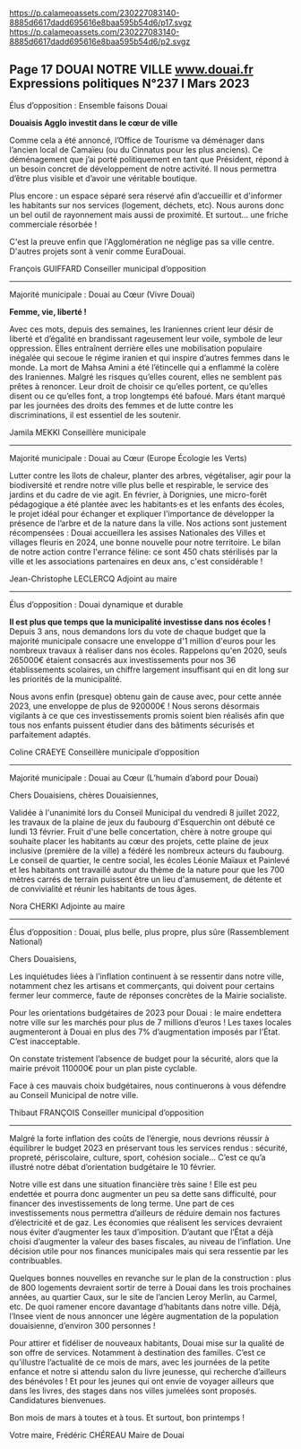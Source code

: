 https://p.calameoassets.com/230227083140-8885d6617dadd695616e8baa595b54d6/p17.svgz
https://p.calameoassets.com/230227083140-8885d6617dadd695616e8baa595b54d6/p2.svgz

Page  17
DOUAI NOTRE VILLE
www.douai.fr
Expressions politiques
N°237   I
Mars 2023 
---

Élus d’opposition : Ensemble faisons Douai

**Douaisis Agglo investit dans le cœur de ville**

Comme cela a été annoncé, l’Office de Tourisme va déménager dans l’ancien local de Camaïeu (ou du Cinnatus pour les plus anciens). Ce déménagement que j’ai porté politiquement en tant que Président, répond à un besoin concret de développement de notre activité. Il nous permettra d’être plus visible et d’avoir une véritable boutique.

Plus encore : un espace séparé sera réservé afin d’accueillir et d'informer les habitants sur nos services (logement, déchets, etc). Nous aurons donc un bel outil de rayonnement mais aussi de proximité. Et surtout… une friche commerciale résorbée !

C'est la preuve enfin que l'Agglomération ne néglige pas sa ville centre. D'autres projets sont à venir comme EuraDouai.

François GUIFFARD
Conseiller municipal d’opposition

---

Majorité municipale : Douai au Cœur (Vivre Douai)

**Femme, vie, liberté !**

Avec ces mots, depuis des semaines, les Iraniennes crient leur désir de liberté et d’égalité en brandissant rageusement leur voile, symbole de leur oppression. Elles entraînent derrière elles une mobilisation populaire inégalée qui secoue le régime iranien et qui inspire d’autres femmes dans le monde. La mort de Mahsa Amini a été l’étincelle qui a enflammé la colère des Iraniennes. Malgré les risques qu’elles courent, elles ne semblent pas prêtes à renoncer. Leur droit de choisir ce qu’elles portent, ce qu’elles disent ou ce qu’elles font, a trop longtemps été bafoué. Mars étant marqué par les journées des droits des femmes et de lutte contre les  discriminations, il est essentiel de les soutenir.

Jamila MEKKI
Conseillère municipale

---

Majorité municipale : Douai au Cœur (Europe Écologie les Verts)

Lutter contre les îlots de chaleur, planter des arbres, végétaliser, agir pour la biodiversité et rendre notre ville plus belle et respirable, le service des jardins et du cadre de vie agit. En février, à Dorignies, une micro-forêt pédagogique a été plantée avec les habitants·es et les enfants des écoles, le projet idéal pour échanger et expliquer l'importance de développer la présence de l’arbre et de la nature dans la ville. Nos actions sont justement récompensées : Douai accueillera les assises Nationales des Villes et villages fleuris en 2024, une bonne nouvelle pour notre territoire.
Le bilan de notre action contre l'errance féline: ce sont 450 chats stérilisés par la ville et les associations partenaires en deux ans, c'est considérable !

Jean-Christophe LECLERCQ
Adjoint au maire

---

Élus d’opposition : Douai dynamique et durable

**Il est plus que temps que la municipalité investisse dans nos écoles !**
Depuis 3 ans, nous demandons lors du vote de chaque budget que la majorité municipale consacre une enveloppe d'1 million d'euros pour les nombreux travaux à réaliser dans nos écoles. Rappelons qu'en 2020, seuls 265000€ étaient consacrés aux investissements pour nos 36 établissements scolaires, un chiffre largement insuffisant qui en dit long sur les priorités de la municipalité.

Nous avons enfin (presque) obtenu gain de cause avec, pour cette année 2023, une enveloppe de plus de 920000€ ! Nous serons désormais vigilants à ce que ces investissements promis soient bien réalisés afin que tous nos enfants puissent étudier dans des bâtiments sécurisés et parfaitement adaptés.

Coline CRAEYE
Conseillère municipale d’opposition

---

Majorité municipale : Douai au Cœur (L’humain d’abord pour Douai)

Chers Douaisiens, chères Douaisiennes,

Validée à l'unanimité lors du Conseil Municipal du vendredi 8 juillet 2022, les travaux de la plaine de jeux du faubourg d'Esquerchin ont débuté ce lundi 13 février. Fruit d'une belle concertation, chère à notre groupe qui souhaite placer les habitants au cœur des projets, cette plaine de jeux inclusive (première de la ville) a fédéré les nombreux acteurs du faubourg. Le conseil de quartier, le centre social, les écoles Léonie Maïaux et Painlevé et les habitants ont travaillé autour du thème de la nature pour que les 700 mètres carrés de terrain puissent être un lieu d'amusement, de détente et de convivialité et réunir les habitants de tous âges.

Nora CHERKI
Adjointe au maire

---

Élus d’opposition : Douai, plus belle, plus propre, plus sûre (Rassemblement National)

Chers Douaisiens,

Les inquiétudes liées à l’inflation continuent à se ressentir dans notre ville, notamment chez les artisans et commerçants, qui doivent pour certains fermer leur commerce, faute de réponses concrètes de la Mairie socialiste.

Pour les orientations budgétaires de 2023 pour Douai : le maire endettera notre ville sur les marchés pour plus de 7 millions d’euros ! Les taxes locales augmenteront à Douai en plus des 7% d’augmentation imposés par l’État. C’est inacceptable.

On constate tristement l’absence de budget pour la sécurité, alors que la mairie prévoit 110000€ pour un plan piste cyclable.

Face à ces mauvais choix budgétaires, nous continuerons à vous défendre au Conseil Municipal de notre ville.

Thibaut FRANÇOIS
Conseiller municipal d’opposition

---

Malgré la forte inflation des coûts de l’énergie, nous devrions réussir à équilibrer le budget 2023 en préservant tous les services rendus : sécurité, propreté, périscolaire, culture, sport, cohésion sociale… C’est ce qu’a illustré notre débat d’orientation budgétaire le 10 février.

Notre ville est dans une situation financière très saine ! Elle est peu endettée et pourra donc augmenter un peu sa dette sans difficulté, pour financer des investissements de long terme. Une part de ces investissements nous permettra d’ailleurs de réduire demain nos factures d’électricité et de gaz. Les économies que réalisent les services devraient nous éviter d’augmenter les taux d’imposition. D’autant que l’État a déjà choisi d’augmenter la valeur des bases fiscales, au niveau de l’inflation. Une décision utile pour nos finances municipales mais qui sera ressentie par les contribuables.

Quelques bonnes nouvelles en revanche sur le plan de la construction : plus de 800 logements devraient sortir de terre à Douai dans les trois prochaines années, au quartier Caux, sur le site de l’ancien Leroy Merlin, au Carmel, etc. De quoi ramener encore davantage d’habitants dans notre ville. Déjà, l’Insee vient de nous annoncer une légère augmentation de la population douaisienne, d’environ 300 personnes !

Pour attirer et fidéliser de nouveaux habitants, Douai mise sur la qualité de son offre de services. Notamment à destination des familles. C’est ce qu’illustre l’actualité de ce mois de mars, avec les journées de la petite enfance et notre si attendu salon du livre jeunesse, qui recherche d’ailleurs des bénévoles ! Et pour les jeunes qui ont envie de voyager ailleurs que dans les livres, des stages dans nos villes jumelées sont proposés. Candidatures bienvenues.

Bon mois de mars à toutes et à tous. Et surtout, bon printemps !

Votre maire,
Frédéric CHÉREAU
Maire de Douai
